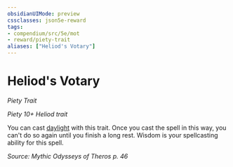 ```yaml
---
obsidianUIMode: preview
cssclasses: json5e-reward
tags:
- compendium/src/5e/mot
- reward/piety-trait
aliases: ["Heliod's Votary"]
---
```

# Heliod's Votary
*Piety Trait*  

*Piety 10+ Heliod trait*

You can cast [daylight](/2-Mechanics/CLI/spells/daylight.md) with this trait. Once you cast the spell in this way, you can't do so again until you finish a long rest. Wisdom is your spellcasting ability for this spell.

*Source: Mythic Odysseys of Theros p. 46*